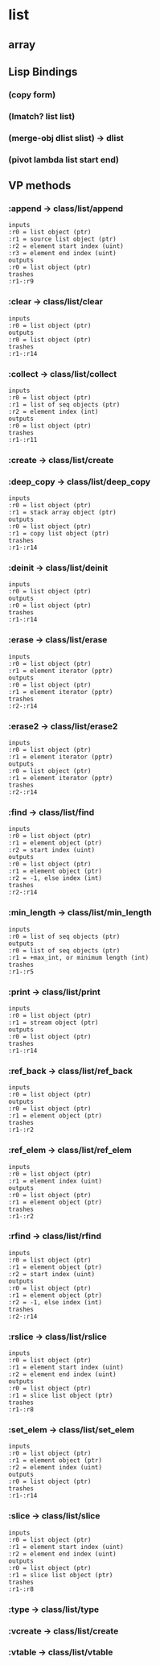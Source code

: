 # list

## array

## Lisp Bindings

### (copy form)

### (lmatch? list list)

### (merge-obj dlist slist) -> dlist

### (pivot lambda list start end)

## VP methods

### :append -> class/list/append

```code
inputs
:r0 = list object (ptr)
:r1 = source list object (ptr)
:r2 = element start index (uint)
:r3 = element end index (uint)
outputs
:r0 = list object (ptr)
trashes
:r1-:r9
```

### :clear -> class/list/clear

```code
inputs
:r0 = list object (ptr)
outputs
:r0 = list object (ptr)
trashes
:r1-:r14
```

### :collect -> class/list/collect

```code
inputs
:r0 = list object (ptr)
:r1 = list of seq objects (ptr)
:r2 = element index (int)
outputs
:r0 = list object (ptr)
trashes
:r1-:r11
```

### :create -> class/list/create

### :deep_copy -> class/list/deep_copy

```code
inputs
:r0 = list object (ptr)
:r1 = stack array object (ptr)
outputs
:r0 = list object (ptr)
:r1 = copy list object (ptr)
trashes
:r1-:r14
```

### :deinit -> class/list/deinit

```code
inputs
:r0 = list object (ptr)
outputs
:r0 = list object (ptr)
trashes
:r1-:r14
```

### :erase -> class/list/erase

```code
inputs
:r0 = list object (ptr)
:r1 = element iterator (pptr)
outputs
:r0 = list object (ptr)
:r1 = element iterator (pptr)
trashes
:r2-:r14
```

### :erase2 -> class/list/erase2

```code
inputs
:r0 = list object (ptr)
:r1 = element iterator (pptr)
outputs
:r0 = list object (ptr)
:r1 = element iterator (pptr)
trashes
:r2-:r14
```

### :find -> class/list/find

```code
inputs
:r0 = list object (ptr)
:r1 = element object (ptr)
:r2 = start index (uint)
outputs
:r0 = list object (ptr)
:r1 = element object (ptr)
:r2 = -1, else index (int)
trashes
:r2-:r14
```

### :min_length -> class/list/min_length

```code
inputs
:r0 = list of seq objects (ptr)
outputs
:r0 = list of seq objects (ptr)
:r1 = +max_int, or minimum length (int)
trashes
:r1-:r5
```

### :print -> class/list/print

```code
inputs
:r0 = list object (ptr)
:r1 = stream object (ptr)
outputs
:r0 = list object (ptr)
trashes
:r1-:r14
```

### :ref_back -> class/list/ref_back

```code
inputs
:r0 = list object (ptr)
outputs
:r0 = list object (ptr)
:r1 = element object (ptr)
trashes
:r1-:r2
```

### :ref_elem -> class/list/ref_elem

```code
inputs
:r0 = list object (ptr)
:r1 = element index (uint)
outputs
:r0 = list object (ptr)
:r1 = element object (ptr)
trashes
:r1-:r2
```

### :rfind -> class/list/rfind

```code
inputs
:r0 = list object (ptr)
:r1 = element object (ptr)
:r2 = start index (uint)
outputs
:r0 = list object (ptr)
:r1 = element object (ptr)
:r2 = -1, else index (int)
trashes
:r2-:r14
```

### :rslice -> class/list/rslice

```code
inputs
:r0 = list object (ptr)
:r1 = element start index (uint)
:r2 = element end index (uint)
outputs
:r0 = list object (ptr)
:r1 = slice list object (ptr)
trashes
:r1-:r8
```

### :set_elem -> class/list/set_elem

```code
inputs
:r0 = list object (ptr)
:r1 = element object (ptr)
:r2 = element index (uint)
outputs
:r0 = list object (ptr)
trashes
:r1-:r14
```

### :slice -> class/list/slice

```code
inputs
:r0 = list object (ptr)
:r1 = element start index (uint)
:r2 = element end index (uint)
outputs
:r0 = list object (ptr)
:r1 = slice list object (ptr)
trashes
:r1-:r8
```

### :type -> class/list/type

### :vcreate -> class/list/create

### :vtable -> class/list/vtable

